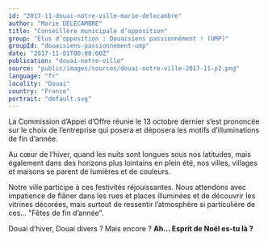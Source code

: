 ```yaml
---
id: "2017-11-douai-notre-ville-marie-delecambre"
author: "Marie DELECAMBRE"
title: "Conseillère municipale d’opposition"
group: "Élus d’opposition : Douaisiens passionnément ! (UMP)"
groupId: "douaisiens-passionnement-ump"
date: "2017-11-01T00:00:00Z"
publication: "douai-notre-ville"
source: "public/images/sources/douai-notre-ville-2017-11-p2.png"
language: "fr"
locality: "Douai"
country: "France"
portrait: "default.svg"
---
```


La Commission d’Appel d’Offre réunie le 13 octobre dernier s’est prononcée sur le choix de l’entreprise qui posera et déposera les motifs d’illuminations de fin d’année.

Au cœur de l’hiver, quand les nuits sont longues sous nos latitudes, mais également dans des horizons plus lointains en plein été, nos villes, villages et maisons se parent de lumières et de couleurs.

Notre ville participe à ces festivités réjouissantes. Nous attendons avec impatience de flâner dans les rues et places illuminées et de découvrir les vitrines décorées, mais surtout de ressentir l’atmosphère si particulière de ces... "Fêtes de fin d’année".

Douai d’hiver, Douai divers ? Mais encore ?
**Ah... Esprit de Noël es-tu là ?**
